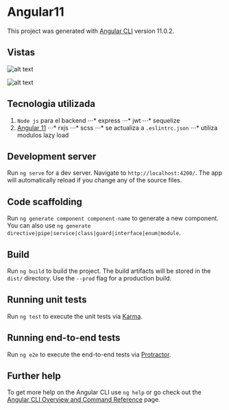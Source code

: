 # Angular11

This project was generated with [Angular CLI](https://github.com/angular/angular-cli) version 11.0.2.

## Vistas

![alt text](https://github.com/mafs/angular11/blob/master/src/assets/img/login.png?raw=true)

![alt text](https://github.com/mafs/angular11/blob/master/src/assets/img/dashboard.png?raw=true)

## Tecnologia utilizada

1. `Node js` para el backend
⋅⋅⋅* express
⋅⋅⋅* jwt
⋅⋅⋅* sequelize
2. [Angular 11](https://angular.io/cli)
⋅⋅⋅* rxjs
⋅⋅⋅* scss
⋅⋅⋅* se actualiza a `.eslintrc.json`
⋅⋅⋅* utiliza modulos lazy load

## Development server

Run `ng serve` for a dev server. Navigate to `http://localhost:4200/`. The app will automatically reload if you change any of the source files.

## Code scaffolding

Run `ng generate component component-name` to generate a new component. You can also use `ng generate directive|pipe|service|class|guard|interface|enum|module`.

## Build

Run `ng build` to build the project. The build artifacts will be stored in the `dist/` directory. Use the `--prod` flag for a production build.

## Running unit tests

Run `ng test` to execute the unit tests via [Karma](https://karma-runner.github.io).

## Running end-to-end tests

Run `ng e2e` to execute the end-to-end tests via [Protractor](http://www.protractortest.org/).

## Further help

To get more help on the Angular CLI use `ng help` or go check out the [Angular CLI Overview and Command Reference](https://angular.io/cli) page.

